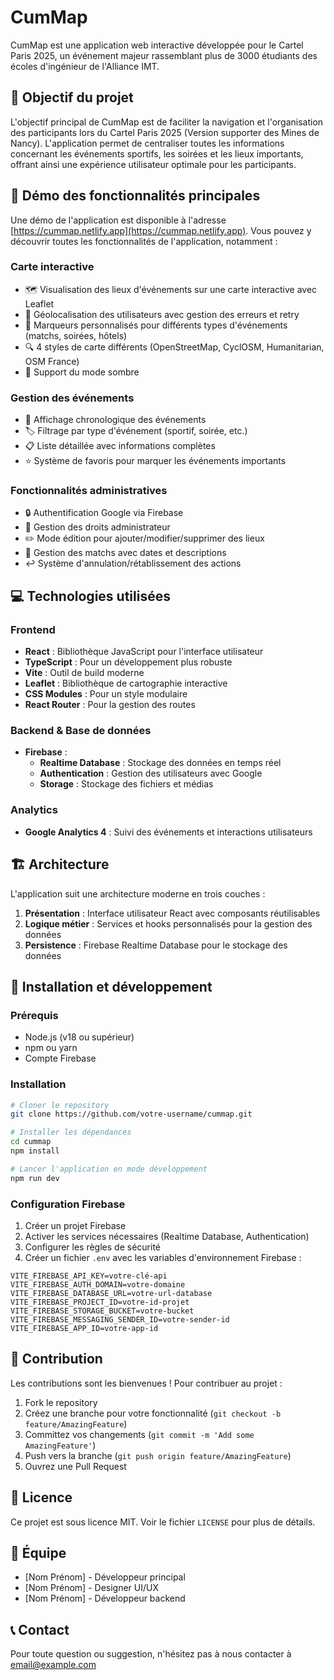 # CumMap

CumMap est une application web interactive développée pour le Cartel Paris 2025, un événement majeur rassemblant plus de 3000 étudiants des écoles d'ingénieur de l'Alliance IMT.

## 🎯 Objectif du projet

L'objectif principal de CumMap est de faciliter la navigation et l'organisation des participants lors du Cartel Paris 2025 (Version supporter des Mines de Nancy). L'application permet de centraliser toutes les informations concernant les événements sportifs, les soirées et les lieux importants, offrant ainsi une expérience utilisateur optimale pour les participants. 

## 🎥 Démo des fonctionnalités principales

Une démo de l'application est disponible à l'adresse [https://cummap.netlify.app](https://cummap.netlify.app). 
Vous pouvez y découvrir toutes les fonctionnalités de l'application, notamment :

### Carte interactive
- 🗺️ Visualisation des lieux d'événements sur une carte interactive avec Leaflet
- 🎯 Géolocalisation des utilisateurs avec gestion des erreurs et retry
- 📍 Marqueurs personnalisés pour différents types d'événements (matchs, soirées, hôtels)
- 🔍 4 styles de carte différents (OpenStreetMap, CyclOSM, Humanitarian, OSM France)
- 🎨 Support du mode sombre

### Gestion des événements
- 📅 Affichage chronologique des événements
- 🏷️ Filtrage par type d'événement (sportif, soirée, etc.)
- 📋 Liste détaillée avec informations complètes
- ⭐ Système de favoris pour marquer les événements importants

### Fonctionnalités administratives
- 🔒 Authentification Google via Firebase
- 👤 Gestion des droits administrateur
- ✏️ Mode édition pour ajouter/modifier/supprimer des lieux
- 📝 Gestion des matchs avec dates et descriptions
- ↩️ Système d'annulation/rétablissement des actions

## 💻 Technologies utilisées

### Frontend
- **React** : Bibliothèque JavaScript pour l'interface utilisateur
- **TypeScript** : Pour un développement plus robuste
- **Vite** : Outil de build moderne
- **Leaflet** : Bibliothèque de cartographie interactive
- **CSS Modules** : Pour un style modulaire
- **React Router** : Pour la gestion des routes

### Backend & Base de données
- **Firebase** : 
  - **Realtime Database** : Stockage des données en temps réel
  - **Authentication** : Gestion des utilisateurs avec Google
  - **Storage** : Stockage des fichiers et médias

### Analytics
- **Google Analytics 4** : Suivi des événements et interactions utilisateurs

## 🏗️ Architecture

L'application suit une architecture moderne en trois couches :
1. **Présentation** : Interface utilisateur React avec composants réutilisables
2. **Logique métier** : Services et hooks personnalisés pour la gestion des données
3. **Persistence** : Firebase Realtime Database pour le stockage des données

## 🔧 Installation et développement

### Prérequis
- Node.js (v18 ou supérieur)
- npm ou yarn
- Compte Firebase

### Installation
```bash
# Cloner le repository
git clone https://github.com/votre-username/cummap.git

# Installer les dépendances
cd cummap
npm install

# Lancer l'application en mode développement
npm run dev
```

### Configuration Firebase
1. Créer un projet Firebase
2. Activer les services nécessaires (Realtime Database, Authentication)
3. Configurer les règles de sécurité
4. Créer un fichier `.env` avec les variables d'environnement Firebase :
```
VITE_FIREBASE_API_KEY=votre-clé-api
VITE_FIREBASE_AUTH_DOMAIN=votre-domaine
VITE_FIREBASE_DATABASE_URL=votre-url-database
VITE_FIREBASE_PROJECT_ID=votre-id-projet
VITE_FIREBASE_STORAGE_BUCKET=votre-bucket
VITE_FIREBASE_MESSAGING_SENDER_ID=votre-sender-id
VITE_FIREBASE_APP_ID=votre-app-id
```

## 🤝 Contribution

Les contributions sont les bienvenues ! Pour contribuer au projet :
1. Fork le repository
2. Créez une branche pour votre fonctionnalité (`git checkout -b feature/AmazingFeature`)
3. Committez vos changements (`git commit -m 'Add some AmazingFeature'`)
4. Push vers la branche (`git push origin feature/AmazingFeature`)
5. Ouvrez une Pull Request

## 📝 Licence

Ce projet est sous licence MIT. Voir le fichier `LICENSE` pour plus de détails.

## 👥 Équipe

- [Nom Prénom] - Développeur principal
- [Nom Prénom] - Designer UI/UX
- [Nom Prénom] - Développeur backend

## 📞 Contact

Pour toute question ou suggestion, n'hésitez pas à nous contacter à [email@example.com](mailto:email@example.com)
